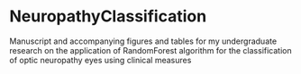 # NeuropathyClassification
Manuscript and accompanying figures and tables for my undergraduate research on the application of RandomForest algorithm for the classification of optic neuropathy eyes using clinical measures
